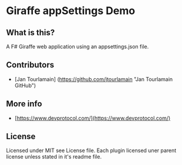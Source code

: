 # Giraffe appSettings Demo 

## What is this?
A F# Giraffe web application using an appsettings.json file.

## Contributors

- [Jan Tourlamain] (https://github.com/jtourlamain "Jan Tourlamain GitHub")

## More info 

- [https://www.devprotocol.com/](https://www.devprotocol.com/)

## License

Licensed under MIT see License file. Each plugin licensed uner parent license unless stated in it's readme file.
